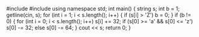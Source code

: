 #include <iostream>
#include <string>
using namespace std;
int main()
{
    string s;
    int b = 1;
    getline(cin, s);
    for (int i = 1; i < s.length(); i++) 
    {
        if (s[i] > 'Z')
            b = 0;
    }
    if (b != 0) 
    {
        for (int i = 0; i < s.length(); i++)
            s[i] += 32;
        if (s[0] >= 'a' && s[0] <= 'z')
            s[0] -= 32;
        else
            s[0] -= 64;
    }
    cout << s;
    return 0;
}
